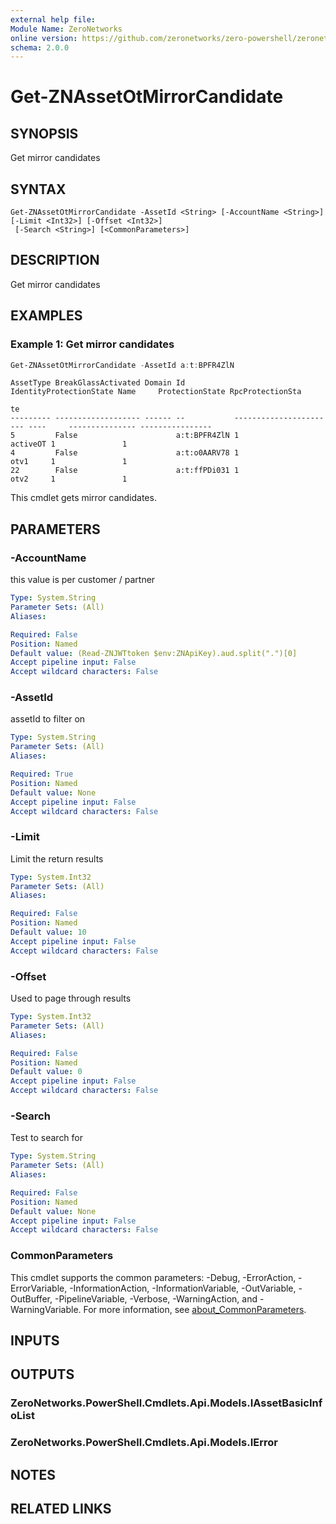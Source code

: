 ```yaml
---
external help file:
Module Name: ZeroNetworks
online version: https://github.com/zeronetworks/zero-powershell/zeronetworks/get-znassetotmirrorcandidate
schema: 2.0.0
---
```


# Get-ZNAssetOtMirrorCandidate

## SYNOPSIS
Get mirror candidates

## SYNTAX

```
Get-ZNAssetOtMirrorCandidate -AssetId <String> [-AccountName <String>] [-Limit <Int32>] [-Offset <Int32>]
 [-Search <String>] [<CommonParameters>]
```

## DESCRIPTION
Get mirror candidates

## EXAMPLES

### Example 1: Get mirror candidates
```powershell
Get-ZNAssetOtMirrorCandidate -AssetId a:t:BPFR4ZlN
```

```output
AssetType BreakGlassActivated Domain Id           IdentityProtectionState Name     ProtectionState RpcProtectionSta
                                                                                                   te
--------- ------------------- ------ --           ----------------------- ----     --------------- ----------------
5         False                      a:t:BPFR4ZlN 1                       activeOT 1               1
4         False                      a:t:o0AARV78 1                       otv1     1               1
22        False                      a:t:ffPDi031 1                       otv2     1               1
```

This cmdlet gets mirror candidates.

## PARAMETERS

### -AccountName
this value is per customer / partner

```yaml
Type: System.String
Parameter Sets: (All)
Aliases:

Required: False
Position: Named
Default value: (Read-ZNJWTtoken $env:ZNApiKey).aud.split(".")[0]
Accept pipeline input: False
Accept wildcard characters: False
```

### -AssetId
assetId to filter on

```yaml
Type: System.String
Parameter Sets: (All)
Aliases:

Required: True
Position: Named
Default value: None
Accept pipeline input: False
Accept wildcard characters: False
```

### -Limit
Limit the return results

```yaml
Type: System.Int32
Parameter Sets: (All)
Aliases:

Required: False
Position: Named
Default value: 10
Accept pipeline input: False
Accept wildcard characters: False
```

### -Offset
Used to page through results

```yaml
Type: System.Int32
Parameter Sets: (All)
Aliases:

Required: False
Position: Named
Default value: 0
Accept pipeline input: False
Accept wildcard characters: False
```

### -Search
Test to search for

```yaml
Type: System.String
Parameter Sets: (All)
Aliases:

Required: False
Position: Named
Default value: None
Accept pipeline input: False
Accept wildcard characters: False
```

### CommonParameters
This cmdlet supports the common parameters: -Debug, -ErrorAction, -ErrorVariable, -InformationAction, -InformationVariable, -OutVariable, -OutBuffer, -PipelineVariable, -Verbose, -WarningAction, and -WarningVariable. For more information, see [about_CommonParameters](http://go.microsoft.com/fwlink/?LinkID=113216).

## INPUTS

## OUTPUTS

### ZeroNetworks.PowerShell.Cmdlets.Api.Models.IAssetBasicInfoList

### ZeroNetworks.PowerShell.Cmdlets.Api.Models.IError

## NOTES

## RELATED LINKS


